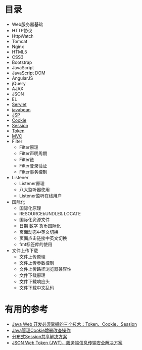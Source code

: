 
# 目录

* Web服务器基础
 * HTTP协议
 * HttpWatch
 * Tomcat
 * Nginx
* HTML5
* CSS3
* Bootstrap
* JavaScript
* JavaScript DOM
* AngularJS
* jQuery
* AJAX
* JSON
* EL
* [Servlet](https://github.com/stevenli91748/JAVA-Architecture/blob/master/Java%20Web/Servlet.md)
* [javabean]()
* [JSP](https://github.com/stevenli91748/JAVA-Architecture/blob/master/Java%20Web/JSP.md)
* [Cookie](https://github.com/stevenli91748/JAVA-Architecture/blob/master/Java%20Web/Cookie.md)
* [Session](https://github.com/stevenli91748/JAVA-Architecture/blob/master/Java%20Web/Session.md)
* [Token](https://github.com/stevenli91748/JAVA-Architecture/blob/master/Java%20Web/Token.md)
* [MVC](https://github.com/stevenli91748/JAVA-Architecture/blob/master/Java%20Web/MVC.md)
* Filter
  * Filter原理
  * Filter声明周期
  * Filter链
  * Filter登录验证
  * Filter事务控制
* Listener
  * Listener原理
  * 八大监听器使用
  * Listener监听在线用户
* 国际化
  * 国际化原理
  * RESOURCEbUNDLE& LOCATE
  * 国际化资源文件
  * 日期 数字 货币国际化
  * 页面动态中英文切换
  * 页面点击链接中英文切换
  * fmt标签库的使用
* 文件上传下载
  * 文件上传原理
  * 文件上传参数控制
  * 文件上传路径浏览器兼容性
  * 文件下载原理
  * 文件下载响应头
  * 文件下载中文乱码

# 有用的参考

* [Java Web 开发必须掌握的三个技术：Token、Cookie、Session](https://mp.weixin.qq.com/s/bXjxAgNol_hikDdDtEcfig)
* [Java管理Cookie增删改查操作](https://mp.weixin.qq.com/s/a81M7TJIeMAeK-AS90PL_A)
* [分布式Session共享解决方案](https://mp.weixin.qq.com/s/-kuEVfLeM7yxD-CQiwoztg)
* [JSON Web Token (JWT)，服务端信息传输安全解决方案](https://mp.weixin.qq.com/s/Ly3S1xMh1E6cmFc2X_vv5g)
